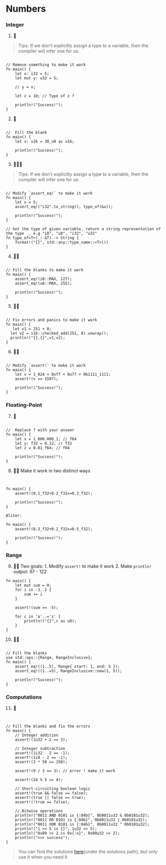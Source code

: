 # Numbers

### Integer

1. 🌟 

> Tips: If we don't explicitly assign a type to a variable, then the compiler will infer one for us.

```rust,editable

// Remove something to make it work
fn main() {
    let x: i32 = 5;
    let mut y: u32 = 5;

    // y = x;
    
    let z = 10; // Type of z ? 

    println!("Success!");
}
```

2. 🌟
```rust,editable

//  Fill the blank
fn main() {
    let v: u16 = 38_u8 as u16;

    println!("Success!");
}
```

3. 🌟🌟🌟  

> Tips: If we don't explicitly assign a type to a variable, then the compiler will infer one for us.

```rust,editable

// Modify `assert_eq!` to make it work
fn main() {
    let x = 5;
    assert_eq!("i32".to_string(), type_of(&x));

    println!("Success!");
}

// Get the type of given variable, return a string representation of the type  , e.g "i8", "u8", "i32", "u32"
fn type_of<T>(_: &T) -> String {
    format!("{}", std::any::type_name::<T>())
}
```

4. 🌟🌟 
```rust,editable

// Fill the blanks to make it work
fn main() {
    assert_eq!(i8::MAX, 127); 
    assert_eq!(u8::MAX, 255); 

    println!("Success!");
}
```

5. 🌟🌟 
```rust,editable

// Fix errors and panics to make it work
fn main() {
   let v1 = 251 + 8;
  let v2 = i16::checked_add(251, 8).unwrap();
  println!("{},{}",v1,v2);
}

```

6. 🌟🌟
```rust,editable

// Modify `assert!` to make it work
fn main() {
    let v = 1_024 + 0xff + 0o77 + 0b1111_1111;
    assert!(v == 1597);

    println!("Success!");
}
```


### Floating-Point
7. 🌟

```rust,editable

//  Replace ? with your answer
fn main() {
    let x = 1_000.000_1; // f64
    let y: f32 = 0.12; // f32
    let z = 0.01_f64; // f64

    println!("Success!");
}
```

8. 🌟🌟 Make it work in two distinct ways

```rust,editable


fn main() {
    assert!(0.1_f32+0.2_f32==0.3_f32);

    println!("Success!");
}

Aliter: 

fn main() {
    assert!(0.3_f32+0.2_f32==0.5_f32);

    println!("Success!");
}

```

### Range
9. 🌟🌟 Two goals: 1. Modify `assert!` to make it work 2. Make `println!` output: 97 - 122

```rust,editable
fn main() {
    let mut sum = 0;
    for i in -3..2 {
        sum += i
    }

    assert!(sum == -5);

    for c in 'a'..='z' {
        println!("{}",c as u8);
    }
}
```

10. 🌟🌟 
```rust,editable

// Fill the blanks
use std::ops::{Range, RangeInclusive};
fn main() {
    assert_eq!((1..5), Range{ start: 1, end: 5 });
    assert_eq!((1..=5), RangeInclusive::new(1, 5));

    println!("Success!");
}
```

### Computations

11. 🌟 
```rust,editable


// Fill the blanks and fix the errors
fn main() {
    // Integer addition
    assert!(1u32 + 2 == 3);

    // Integer subtraction
    assert!(1i32 - 2 == -1);
    assert!(1i8 - 2 == -1); 
    assert!(3 * 50 == 150);
    
    assert!(9 / 3 == 3); // error ! make it work
    
    assert!(24 % 5 == 4);
    
    // Short-circuiting boolean logic
    assert!(true && false == false);
    assert!(true || false == true);
    assert!(!true == false);
    
    // Bitwise operations
    println!("0011 AND 0101 is {:04b}", 0b0011u32 & 0b0101u32);
    println!("0011 OR 0101 is {:04b}", 0b0011u32 | 0b0101u32);
    println!("0011 XOR 0101 is {:04b}", 0b0011u32 ^ 0b0101u32);
    println!("1 << 5 is {}", 1u32 << 5);
    println!("0x80 >> 2 is 0x{:x}", 0x80u32 >> 2);
    println!(">>> success");
}
```

> You can find the solutions [here](https://github.com/sunface/rust-by-practice)(under the solutions path), but only use it when you need it
